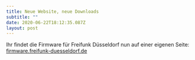 ```yaml
---
title: Neue Website, neue Downloads
subtitle: ""
date: 2020-06-22T18:12:35.087Z
layout: post
---
```

Ihr findet die Firmware für Freifunk Düsseldorf nun auf einer eigenen Seite: [firmware.freifunk-duesseldorf.de](firmware.freifunk-duesseldorf.de)